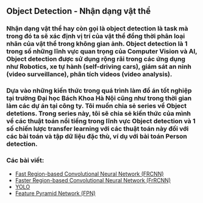 ## Object Detection - Nhận dạng vật thể
### Nhận dạng vật thể hay còn gọi là object detection là task mà trong đó ta sẽ xác định vị trí của vật thể đồng thời phân loại nhãn của vật thể trong không gian ảnh. Object detection là 1 trong số những lĩnh vực quan trọng của Computer Vision và AI, Object detection được sử dụng rộng rãi trong các ứng dụng như Robotics, xe tự hành (self-driving cars), giám sát an ninh (video surveillance), phân tích videos (video analysis).

### Dựa vào những kiến thức trong quá trình làm đồ án tốt nghiệp tại trường Đại học Bách Khoa Hà Nội cũng như trong thời gian làm các dự án tại công ty. Tôi muốn chia sẻ series về Object detetions. Trong series này, tôi sẽ chia sẻ kiến thức của mình về các thuật toán nổi tiếng trong lĩnh vực Object detection và 1 số chiến lược transfer learning với các thuật toán này đối với các bài toán và tập dữ liệu đặc thù, ví dụ với bài toán Person detection.

### Các bài viết:
- [Fast Region-based Convolutional Neural Network (FRCNN)]()
- [Faster Region-based Convolutional Neural Network (FrRCNN)]()
- [YOLO]()
- [Feature Pyramid Network (FPN)]()